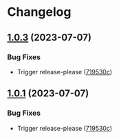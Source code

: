 # Changelog

## [1.0.3](https://github.com/jwalton/cargo-release-please-test/compare/v1.0.2...v1.0.3) (2023-07-07)


### Bug Fixes

* Trigger release-please ([719530c](https://github.com/jwalton/cargo-release-please-test/commit/719530cbc44aa06b0233ac5c01387d6bbf46fe75))

## [1.0.1](https://github.com/jwalton/cargo-release-please-test/compare/v1.0.0...v1.0.1) (2023-07-07)


### Bug Fixes

* Trigger release-please ([719530c](https://github.com/jwalton/cargo-release-please-test/commit/719530cbc44aa06b0233ac5c01387d6bbf46fe75))
